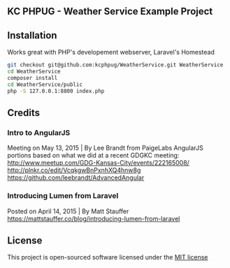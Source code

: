 ## KC PHPUG - Weather Service Example Project

## Installation
Works great with PHP's developement webserver, Laravel's Homestead

````bash
git checkout git@github.com:kcphpug/WeatherService.git WeatherService
cd WeatherService
composer install
cd WeatherService/public
php -S 127.0.0.1:8800 index.php 
````

## Credits
### Intro to AngularJS
Meeting on May 13, 2015 | By Lee Brandt from PaigeLabs
AngularJS portions based on what we did at a recent GDGKC meeting:
http://www.meetup.com/GDG-Kansas-City/events/222165008/
http://plnkr.co/edit/VcqkgwBnPxnhXQ4hnw8g
https://github.com/leebrandt/AdvancedAngular

### Introducing Lumen from Laravel
Posted on April 14, 2015 | By Matt Stauffer
https://mattstauffer.co/blog/introducing-lumen-from-laravel

## License
This project is open-sourced software licensed under the [MIT license](http://opensource.org/licenses/MIT)
